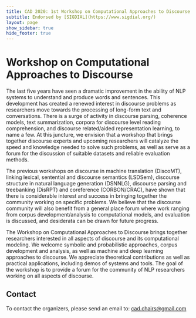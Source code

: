 ```yaml
---
title: CAD 2020: 1st Workshop on Computational Approaches to Discourse
subtitle: Endorsed by [SIGDIAL](https://www.sigdial.org/)
layout: page
show_sidebar: true
hide_footer: true
---
```


# Workshop on Computational Approaches to Discourse

The last five years have seen a dramatic improvement in the ability of NLP systems to understand and produce words and sentences. This development has created a renewed interest in discourse problems as researchers move towards the processing of long-form text and conversations. There is a surge of activity in discourse parsing, coherence models, text summarization, corpora for discourse level reading comprehension, and discourse related/aided representation learning, to name a few.  At this juncture, we envision that a workshop that brings together discourse experts and upcoming researchers will catalyze the speed and knowledge needed to solve such problems, as well as serve as a forum for the discussion of suitable datasets and reliable evaluation methods. 

The previous workshops on discourse in machine translation (DiscoMT), linking lexical, sentential and discourse semantics (LSDSem), discourse structure in natural language generation (DSNNLG), discourse parsing and treebanking (DisRPT) and coreference (CORBON/CRAC), have shown that there is considerable interest and success in bringing together the community working on specific problems. We believe that the discourse community will also benefit from a general place forum where work ranging from corpus development/analysis to computational models, and evaluation is discussed, and desiderata can be drawn for future progress. 

The Workshop on Computational Approaches to Discourse brings together researchers interested in all aspects of discourse and its computational modeling. We welcome symbolic and probabilistic approaches, corpus development and analysis, as well as machine and deep learning approaches to discourse. We appreciate theoretical contributions as well as practical applications, including demos of systems and tools. The goal of the workshop is to provide a forum for the community of NLP researchers working on all aspects of discourse. 


## Contact

To contact the organizers, please send an email to:
[cad.chairs@gmail.com](cad.chairs@gmail.com)